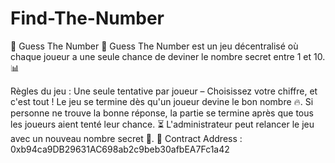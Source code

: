 # Find-The-Number 

🎲 Guess The Number 🎲
Guess The Number est un jeu décentralisé où chaque joueur a une seule chance de deviner le nombre secret entre 1 et 10. 📊

Règles du jeu :
Une seule tentative par joueur – Choisissez votre chiffre, et c'est tout !
Le jeu se termine dès qu'un joueur devine le bon nombre 🔥.
Si personne ne trouve la bonne réponse, la partie se termine après que tous les joueurs aient tenté leur chance. ⏳
L'administrateur peut relancer le jeu avec un nouveau nombre secret 🔄.
🔑 Contract Address :
0xb94ca9DB29631AC698ab2c9beb30afbEA7Fc1a42
